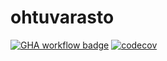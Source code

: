# ohtuvarasto

[![GHA workflow badge](https://github.com/Matsu-J/ohtuvarasto/actions/workflows/main.yml/badge.svg)](https://github.com/Matsu-J/ohtuvarasto/actions)
[![codecov](https://codecov.io/github/Matsu-J/ohtuvarasto/graph/badge.svg?token=VKGN1TB0KI)](https://codecov.io/github/Matsu-J/ohtuvarasto)
